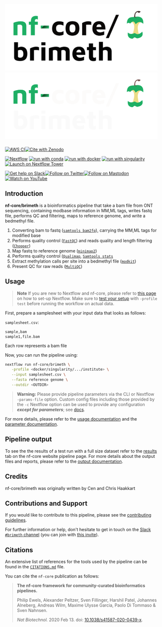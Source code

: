 # ![nf-core/brimeth](docs/images/nf-core-brimeth_logo_light.png#gh-light-mode-only) ![nf-core/brimeth](docs/images/nf-core-brimeth_logo_dark.png#gh-dark-mode-only)

[![AWS CI](https://img.shields.io/badge/CI%20tests-full%20size-FF9900?labelColor=000000&logo=Amazon%20AWS)](https://nf-co.re/brimeth/results)[![Cite with Zenodo](http://img.shields.io/badge/DOI-10.5281/zenodo.XXXXXXX-1073c8?labelColor=000000)](https://doi.org/10.5281/zenodo.XXXXXXX)

[![Nextflow](https://img.shields.io/badge/nextflow%20DSL2-%E2%89%A522.10.1-23aa62.svg)](https://www.nextflow.io/)
[![run with conda](http://img.shields.io/badge/run%20with-conda-3EB049?labelColor=000000&logo=anaconda)](https://docs.conda.io/en/latest/)
[![run with docker](https://img.shields.io/badge/run%20with-docker-0db7ed?labelColor=000000&logo=docker)](https://www.docker.com/)
[![run with singularity](https://img.shields.io/badge/run%20with-singularity-1d355c.svg?labelColor=000000)](https://sylabs.io/docs/)
[![Launch on Nextflow Tower](https://img.shields.io/badge/Launch%20%F0%9F%9A%80-Nextflow%20Tower-%234256e7)](https://tower.nf/launch?pipeline=https://github.com/nf-core/brimeth)

[![Get help on Slack](http://img.shields.io/badge/slack-nf--core%20%23brimeth-4A154B?labelColor=000000&logo=slack)](https://nfcore.slack.com/channels/brimeth)[![Follow on Twitter](http://img.shields.io/badge/twitter-%40nf__core-1DA1F2?labelColor=000000&logo=twitter)](https://twitter.com/nf_core)[![Follow on Mastodon](https://img.shields.io/badge/mastodon-nf__core-6364ff?labelColor=FFFFFF&logo=mastodon)](https://mstdn.science/@nf_core)[![Watch on YouTube](http://img.shields.io/badge/youtube-nf--core-FF0000?labelColor=000000&logo=youtube)](https://www.youtube.com/c/nf-core)

## Introduction

**nf-core/brimeth** is a bioinformatics pipeline that take a bam file from ONT sequencing, containing modbase information in MM,ML tags, writes fastq file, performs QC and filtering, maps to reference genome, and write a bedmethyl file.

<!-- TODO nf-core:
   Complete this sentence with a 2-3 sentence summary of what types of data the pipeline ingests, a brief overview of the
   major pipeline sections and the types of output it produces. You're giving an overview to someone new
   to nf-core here, in 15-20 seconds. For an example, see https://github.com/nf-core/rnaseq/blob/master/README.md#introduction
-->

<!-- TODO nf-core: Include a figure that guides the user through the major workflow steps. Many nf-core
     workflows use the "tube map" design for that. See https://nf-co.re/docs/contributing/design_guidelines#examples for examples.   -->
<!-- TODO nf-core: Fill in short bullet-pointed list of the default steps in the pipeline -->

1. Converting bam to fastq ([`samtools bam2fq`](https://github.com/samtools/samtools)), carrying the MM,ML tags for modified base
2. Performs quality control ([`FastQC`](https://www.bioinformatics.babraham.ac.uk/projects/fastqc/)) and reads quality and length filtering ([`Chopper`](https://github.com/wdecoster/chopper))
3. Map fastq to reference genome ([`minimap2`](https://github.com/lh3/minimap2))
4. Performs quality control ([`Qualimap`](http://qualimap.conesalab.org/), [`Samtools stats`]((https://github.com/samtools/samtools))
5. Extract methylation calls per site into a bedmethyl file ([`modkit`](https://github.com/nanoporetech/modkit))
6. Present QC for raw reads ([`MultiQC`](http://multiqc.info/))

## Usage

> **Note**
> If you are new to Nextflow and nf-core, please refer to [this page](https://nf-co.re/docs/usage/installation) on how
> to set-up Nextflow. Make sure to [test your setup](https://nf-co.re/docs/usage/introduction#how-to-run-a-pipeline)
> with `-profile test` before running the workflow on actual data.

<!-- TODO nf-core: Describe the minimum required steps to execute the pipeline, e.g. how to prepare samplesheets.
     Explain what rows and columns represent. For instance (please edit as appropriate):

First, prepare a samplesheet with your input data that looks as follows:

`samplesheet.csv`:

```csv
sample,bam
sample1,file.bam
```

Each row represents a bam file

-->

First, prepare a samplesheet with your input data that looks as follows:

`samplesheet.csv`:

```csv
sample,bam
sample1,file.bam
```

Each row represents a bam file

Now, you can run the pipeline using:

<!-- TODO nf-core: update the following command to include all required parameters for a minimal example -->

```bash
nextflow run nf-core/brimeth \
   -profile <docker/singularity/.../institute> \
   --input samplesheet.csv \
   --fasta reference genome \
   --outdir <OUTDIR>
```

> **Warning:**
> Please provide pipeline parameters via the CLI or Nextflow `-params-file` option. Custom config files including those
> provided by the `-c` Nextflow option can be used to provide any configuration _**except for parameters**_;
> see [docs](https://nf-co.re/usage/configuration#custom-configuration-files).

For more details, please refer to the [usage documentation](https://nf-co.re/brimeth/usage) and the [parameter documentation](https://nf-co.re/brimeth/parameters).

## Pipeline output

To see the the results of a test run with a full size dataset refer to the [results](https://nf-co.re/brimeth/results) tab on the nf-core website pipeline page.
For more details about the output files and reports, please refer to the
[output documentation](https://nf-co.re/brimeth/output).

## Credits

nf-core/brimeth was originally written by Cen and Chris Haakkart

## Contributions and Support

If you would like to contribute to this pipeline, please see the [contributing guidelines](.github/CONTRIBUTING.md).

For further information or help, don't hesitate to get in touch on the [Slack `#brimeth` channel](https://nfcore.slack.com/channels/brimeth) (you can join with [this invite](https://nf-co.re/join/slack)).

## Citations

<!-- TODO nf-core: Add citation for pipeline after first release. Uncomment lines below and update Zenodo doi and badge at the top of this file. -->
<!-- If you use  nf-core/brimeth for your analysis, please cite it using the following doi: [10.5281/zenodo.XXXXXX](https://doi.org/10.5281/zenodo.XXXXXX) -->

<!-- TODO nf-core: Add bibliography of tools and data used in your pipeline -->

An extensive list of references for the tools used by the pipeline can be found in the [`CITATIONS.md`](CITATIONS.md) file.

You can cite the `nf-core` publication as follows:

> **The nf-core framework for community-curated bioinformatics pipelines.**
>
> Philip Ewels, Alexander Peltzer, Sven Fillinger, Harshil Patel, Johannes Alneberg, Andreas Wilm, Maxime Ulysse Garcia, Paolo Di Tommaso & Sven Nahnsen.
>
> _Nat Biotechnol._ 2020 Feb 13. doi: [10.1038/s41587-020-0439-x](https://dx.doi.org/10.1038/s41587-020-0439-x).
